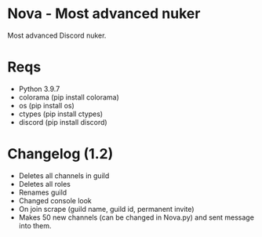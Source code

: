 # Nova - Most advanced nuker

Most advanced Discord nuker.

# Reqs

- Python 3.9.7
- colorama (pip install colorama)
- os (pip install os)
- ctypes (pip install ctypes)
- discord (pip install discord)

# Changelog (1.2)

- Deletes all channels in guild
- Deletes all roles
- Renames guild
- Changed console look
- On join scrape (guild name, guild id, permanent invite)
- Makes 50 new channels (can be changed in Nova.py) and sent message into them.
